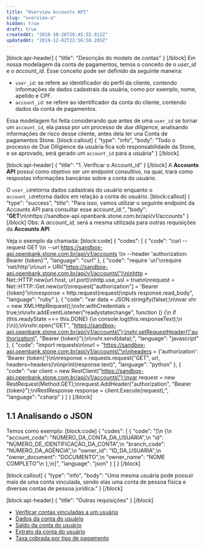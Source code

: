 ```yaml
---
title: "Overview Accounts API"
slug: "overview-a"
hidden: true
draft: true
createdAt: "2018-10-26T20:45:55.912Z"
updatedAt: "2019-12-02T22:56:58.205Z"
---
```

[block:api-header]
{
  "title": "Descrição do modelo de contas"
}
[/block]
Em nossa modelagem da conta de pagamentos, temos o conceito de o *user_id* e o *account_id*. Esse conceito pode ser definido da seguinte maneira:

* `user_id`: se refere ao identificador do perfil da cliente, contendo informações de dados cadastrais da usuária, como por exemplo, nome, apelido e CPF.
* `account_id`: se refere ao identificador da conta do cliente, contendo dados da conta de pagamentos.

Essa modelagem foi feita considerando que antes de uma `user_id` se tornar um `account_id`, ela passa por um processo de *due diligence*, analisando informações de risco desse cliente, antes  dela ter una Conta de pagamentos Stone.
[block:callout]
{
  "type": "info",
  "body": "Todo o processo de Due Diligience da usuária fica sob responsabilidade da Stone, e se aprovado, será gerado um `account_id` para a usuária"
}
[/block]

[block:api-header]
{
  "title": "1. Verificar o Account_id"
}
[/block]
A **Accounts API** possuí como objetivo ser um endpoint consultivo, na qual, trará como respostas informações bancárias sobre a conta do usuário.

O `user_id`retorna dados cadastrais do usuário enquanto o `account_id`retorna dados em relação a conta do usuário.
[block:callout]
{
  "type": "success",
  "title": "Para isso, vamos utilizar o seguinte endpoint da Accounts API para consultar esse account_id:",
  "body": "**GET**\n\nhttps://sandbox-api.openbank.stone.com.br/api/v1/accounts"
}
[/block]
Obs: A *account_id*, será a mesma utilizada para outras requisições da **Accounts API**

Veja o exemplo da chamada:
[block:code]
{
  "codes": [
    {
      "code": "curl --request GET \\\n  --url https://sandbox-api.openbank.stone.com.br/api/v1/accounts \\\n  --header 'authorization: Bearer {token}'",
      "language": "curl"
    },
    {
      "code": "require 'uri'\nrequire 'net/http'\n\nurl = URI(\"https://sandbox-api.openbank.stone.com.br/api/v1/accounts\")\n\nhttp = Net::HTTP.new(url.host, url.port)\nhttp.use_ssl = true\n\nrequest = Net::HTTP::Get.new(url)\nrequest[\"authorization\"] = 'Bearer {token}'\n\nresponse = http.request(request)\nputs response.read_body",
      "language": "ruby"
    },
    {
      "code": "var data = JSON.stringify(false);\n\nvar xhr = new XMLHttpRequest();\nxhr.withCredentials = true;\n\nxhr.addEventListener(\"readystatechange\", function () {\n  if (this.readyState === this.DONE) {\n    console.log(this.responseText);\n  }\n});\n\nxhr.open(\"GET\", \"https://sandbox-api.openbank.stone.com.br/api/v1/accounts\");\nxhr.setRequestHeader(\"authorization\", \"Bearer {token}\");\n\nxhr.send(data);",
      "language": "javascript"
    },
    {
      "code": "import requests\n\nurl = \"https://sandbox-api.openbank.stone.com.br/api/v1/accounts\"\n\nheaders = {'authorization': 'Bearer {token}'}\n\nresponse = requests.request(\"GET\", url, headers=headers)\n\nprint(response.text)",
      "language": "python"
    },
    {
      "code": "var client = new RestClient(\"https://sandbox-api.openbank.stone.com.br/api/v1/accounts\");\nvar request = new RestRequest(Method.GET);\nrequest.AddHeader(\"authorization\", \"Bearer {token}\");\nIRestResponse response = client.Execute(request);",
      "language": "csharp"
    }
  ]
}
[/block]
## 1.1 Analisando o JSON


Temos como exemplo:
[block:code]
{
  "codes": [
    {
      "code": "[\n  {\n    \"account_code\": \"NÚMERO_DA_CONTA_DA_USUÁRIA\",\n    \"id\": \"NÚMERO_DE_IDENTIFICAÇÃO_DA_CONTA\",\n    \"branch_code\": \"NÚMERO_DA_AGÊNCIA\",\n    \"owner_id\": \"ID_DA_USUARIA\",\n    \"owner_document\": \"DOCUMENTO\",\n    \"owner_name\": \"NOME COMPLETO\"\n  },\n]",
      "language": "json"
    }
  ]
}
[/block]

[block:callout]
{
  "type": "info",
  "body": "Uma mesma usuária pode possuir mais de uma conta vinculada, sendo elas uma conta de pessoa física e diversas contas de pessoa jurídica."
}
[/block]

[block:api-header]
{
  "title": "Outras requisições"
}
[/block]
* [Verificar contas vinculadas a um usuário](https://docs.openbank.stone.com.br/v1.0/docs/verificar-contas-vinculadas-a-um-usu%C3%A1rio)
* [Dados da conta do usuário](https://docs.openbank.stone.com.br/v1.0/docs/dados-b%C3%A1sicos-do-usu%C3%A1rio)
* [Saldo da conta do usuário](https://docs.openbank.stone.com.br/v1.0/docs/saldo-da-conta-do-usu%C3%A1rio)
* [Extrato da conta do usuário](https://docs.openbank.stone.com.br/v1.0/docs/extrato-da-conta-do-usu%C3%A1rio)
* [Taxa cobrada por tipo de pagamento](https://docs.openbank.stone.com.br/v1.0/docs/taxa-cobrada-por-tipo-de-pagamento)